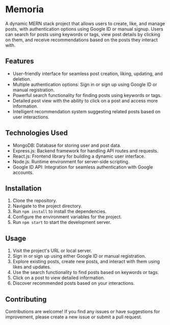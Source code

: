 # Memoria

A dynamic MERN stack project that allows users to create, like, and manage posts, with authentication options using Google ID or manual signup. Users can search for posts using keywords or tags, view post details by clicking on them, and receive recommendations based on the posts they interact with.

## Features

- User-friendly interface for seamless post creation, liking, updating, and deletion.
- Multiple authentication options: Sign in or sign up using Google ID or manual registration.
- Powerful search functionality for finding posts using keywords or tags.
- Detailed post view with the ability to click on a post and access more information.
- Intelligent recommendation system suggesting related posts based on user interactions.

## Technologies Used

- MongoDB: Database for storing user and post data.
- Express.js: Backend framework for handling API routes and requests.
- React.js: Frontend library for building a dynamic user interface.
- Node.js: Runtime environment for server-side scripting.
- Google ID API: Integration for seamless authentication with Google accounts.

## Installation

1. Clone the repository.
2. Navigate to the project directory.
3. Run `npm install` to install the dependencies.
4. Configure the environment variables for the project.
5. Run `npm start` to start the development server.

## Usage

1. Visit the project's URL or local server.
2. Sign in or sign up using either Google ID or manual registration.
3. Explore existing posts, create new posts, and interact with them using likes and updates.
4. Use the search functionality to find posts based on keywords or tags.
5. Click on a post to view detailed information.
6. Discover recommended posts based on your interactions.

## Contributing

Contributions are welcome! If you find any issues or have suggestions for improvement, please create a new issue or submit a pull request.

